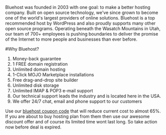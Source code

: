 Bluehost was founded in 2003 with one goal: to make a better hosting company. Built on open source technology, we've since grown to become one of the world's largest providers of online solutions. Bluehost is a top recommended host by WordPress and also proudly supports many other open source programs. Operating beneath the Wasatch Mountains in Utah, our team of 700+ employees is pushing boundaries to deliver the promise of the Internet to more people and businesses than ever before.

#Why Bluehost?
1. Money-back guarantee 
2. 1 FREE domain registration 
3. Unlimited domain hosting 
4. 1-Click MOJO Marketplace installations 
5. Free drag-and-drop site builder 
6. Unlimited disk storage 
7. Unlimited IMAP & POP3 e-mail support 
8. Our technical support leads the industry and is located here in the USA. 
9. We offer 24/7 chat, email and phone support to our customers 

Use our <a href="http://www.wpgra.com/bluehost-coupon-code/">bluehost coupon code</a> that will reduce current cost to almost 65%. If you are about to  buy hosting plan from them then use our awesome discount offer and of course its limited time wont last long. So take action now before deal is expired.
